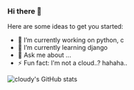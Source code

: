 ### Hi there 👋



Here are some ideas to get you started:

- 🔭 I’m currently working on python, c
- 🌱 I’m currently learning django
- 💬 Ask me about ...
- ⚡ Fun fact: l'm not a cloud..? hahaha..


![cloudy's GitHub stats](https://github-readme-stats.vercel.app/api?username=cloudyON&show_icons=true&theme=highcontrast)
